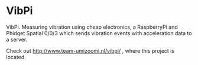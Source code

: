 VibPi
=====

VibPi. Measuring vibration using cheap electronics, a RaspberryPi and Phidget Spatial 0/0/3 which sends vibration events with acceleration data to a server.

Check out http://www.team-umizoomi.nl/vibpi/ , where this project is located.
